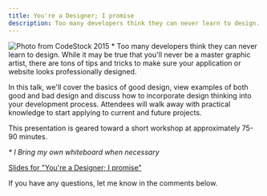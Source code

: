 ```yaml
---
title: You're a Designer; I promise
description: Too many developers think they can never learn to design. This talk aims to dissuade them of that idea!
---
```


![Photo from CodeStock 2015](/images/speaking/codestock-youre-a-designer.jpg) &#42; Too many developers think they can never learn to design. While it may be true that you'll never be a master graphic artist, there are tons of tips and tricks to make sure your application or website looks professionally designed.

In this talk, we'll cover the basics of good design, view examples of both good and bad design and discuss how to incorporate design thinking into your development process. Attendees will walk away with practical knowledge to start applying to current and future projects.

This presentation is geared toward a short workshop at approximately 75-90 minutes.

*&#42; I Bring my own whiteboard when necessary*

[Slides for "You're a Designer; I promise"](http://www.slideshare.net/BryanRobinson2/youre-a-designer)

If you have any questions, let me know in the comments below.
